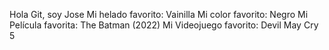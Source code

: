 Hola Git, soy Jose
Mi helado favorito: Vainilla
Mi color favorito: Negro
Mi Película favorita: The Batman (2022)
Mi Videojuego favorito: Devil May Cry 5